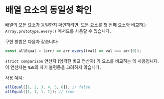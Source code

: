 # 배열 요소의 동일성 확인

배열의 모든 요소가 동일한지 확인하려면, 모든 요소를 첫 번째 요소와 비교하는 `Array.prototype.every()` 메서드를 사용할 수 있습니다.

구현 방법은 다음과 같습니다:

```js
const allEqual = (arr) => arr.every((val) => val === arr[0]);
```

`strict comparison` 연산자 (엄격한 비교 연산자) 가 요소를 비교하는 데 사용됩니다. 이 연산자는 `NaN`의 자기 불평등을 고려하지 않습니다.

사용 예시:

```js
allEqual([1, 2, 3, 4, 5, 6]); // false
allEqual([1, 1, 1, 1]); // true
```
